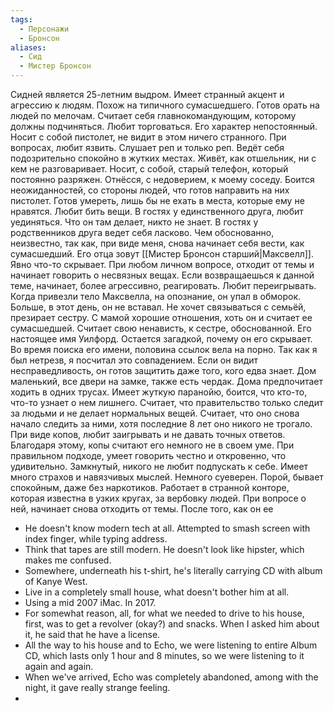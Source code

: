 ```yaml
---
tags:
  - Персонажи
  - Бронсон
aliases:
  - Сид
  - Мистер Бронсон
---
```

Сидней является 25-летним выдром. Имеет странный акцент и агрессию к людям. Похож на типичного сумасшедшего. Готов орать на людей по мелочам. Считает себя главнокомандующим, которому должны подчиняться. Любит торговаться.
Его характер непостоянный. Носит с собой пистолет, не видит в этом ничего странного. При вопросах, любит язвить. Слушает реп и только реп. Ведёт себя подозрительно спокойно в жутких местах. Живёт, как отшельник, ни с кем не разговаривает. Носит, с собой, старый телефон, который постоянно разряжен.
Отнёсся, с недоверием, к моему соседу. Боится неожиданностей, со стороны людей, что готов направить на них пистолет. Готов умереть, лишь бы не ехать в места, которые ему не нравятся. Любит бить вещи. В гостях у единственного друга, любит уединяться. Что он там делает, никто не знает.
В гостях у родственников друга ведет себя ласково. Чем обоснованно, неизвестно, так как, при виде меня, снова начинает себя вести, как сумасшедший. Его отца зовут [[Мистер Бронсон старший|Максвелл]].
Явно что-то скрывает. При любом личном вопросе, отходит от темы и начинает говорить о несвязных вещах. Если возвращаешься к данной теме, начинает, более агрессивно, реагировать.
Любит переигрывать. Когда привезли тело Максвелла, на опознание, он упал в обморок. Больше, в этот день, он не вставал. 
Не хочет связываться с семьёй, презирает сестру. С мамой хорошие отношения, хоть он и считает ее сумасшедшей. Считает свою ненависть, к сестре, обоснованной. Его настоящее имя Уилфорд. Остается загадкой, почему он его скрывает.
Во время поиска его имени, половина ссылок вела на порно. Так как я был нетрезв, я посчитал это совпадением.
Если он видит несправедливость, он готов защитить даже того, кого едва знает. Дом маленький, все двери на замке, также есть чердак. Дома предпочитает ходить в одних трусах. Имеет жуткую паранойю, боится, что кто-то, что-то узнает о нем лишнего. Считает, что правительство только следит за людьми и не делает нормальных вещей. Считает, что оно снова начало следить за ними, хотя последние 8 лет оно никого не трогало.
При виде копов, любит заигрывать и не давать точных ответов. Благодаря этому, копы считают его немного не в своем уме.
При правильном подходе, умеет говорить честно и откровенно, что удивительно. Замкнутый, никого не любит подпускать к себе. Имеет много страхов и навязчивых мыслей. Немного суеверен.
Порой, бывает спокойным, даже без наркотиков. Работает в странной конторе, которая известна в узких кругах, за вербовку людей. При вопросе о ней, начинает снова отходить от темы. 
После того, как он ее 


- He doesn't know modern tech at all. Attempted to smash screen with index finger, while typing address.
- Think that tapes are still modern. He doesn't look like hipster, which makes me confused.
- Somewhere, underneath his t-shirt, he's literally carrying CD with album of Kanye West.
- Live in a completely small house, what doesn't bother him at all.
- Using a mid 2007 iMac. In 2017.
- For somewhat reason, all, for what we needed to drive to his house, first, was to get a revolver (okay?) and snacks. When I asked him about it, he said that he have a license.
- All the way to his house and to Echo, we were listening to entire Album CD, which lasts only 1 hour and 8 minutes, so we were listening to it again and again.
- When we've arrived, Echo was completely abandoned, among with the night, it gave really strange feeling.
- 